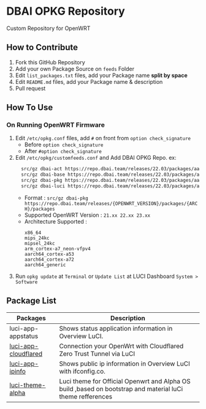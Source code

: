 # DBAI OPKG Repository
Custom Repository for OpenWRT

## How to Contribute
1. Fork this GitHub Repository
2. Add your own Package Source on ` feeds ` Folder
3. Edit ` list_packages.txt ` files, add your Package name **split by space**
4. Edit ` README.md ` files, add your Package name & description
5. Pull request

## How To Use
### On Running OpenWRT Firmware
1. Edit ` /etc/opkg.conf ` files, add ` # ` on front from ` option check_signature `
   - Before ` option check_signature `
   - After ` #option check_signature `
2. Edit ` /etc/opkg/customfeeds.conf ` and Add DBAI OPKG Repo. ex:
   ```bash
     src/gz dbai-act https://repo.dbai.team/releases/22.03/packages/aarch64_generic/action
     src/gz dbai-base https://repo.dbai.team/releases/22.03/packages/aarch64_generic/base
     src/gz dbai-pkg https://repo.dbai.team/releases/22.03/packages/aarch64_generic/packages
     src/gz dbai-luci https://repo.dbai.team/releases/22.03/packages/aarch64_generic/luci
     ```
   - Format : ` src/gz dbai-pkg https://repo.dbai.team/releases/{OPENWRT_VERSION}/packages/{ARCH}/packages `
   - Supported OpenWRT Version : ` 21.xx 22.xx 23.xx `
   - Architecture Supported :
     ```
     x86_64
     mips_24kc
     mipsel_24kc
     arm_cortex-a7_neon-vfpv4
     aarch64_cortex-a53
     aarch64_cortex-a72
     aarch64_generic 
     ```
3. Run ` opkg update ` at ` Terminal ` or ` Update List ` at LUCI Dashboard ` System > Software `
   
## Package List
| Packages | Description |
| ---- | ---- |
| luci-app-appstatus | Shows status application information in Overview LuCI. |
| [luci-app-cloudflared][] | Connection your OpenWrt with Cloudflared Zero Trust Tunnel via LuCI |
| [luci-app-ipinfo][] | Shows public ip information in Overview LuCI with ifconfig.co. |
| [luci-theme-alpha][] | Luci theme for Official Openwrt and Alpha OS build ,based on bootstrap and material luCi theme refferences |


[luci-app-cloudflared]: https://github.com/animegasan/luci-app-cloudflared
[luci-app-ipinfo]: https://github.com/animegasan/luci-app-ipinfo
[luci-theme-alpha]: https://github.com/derisamedia/luci-theme-alpha
 
